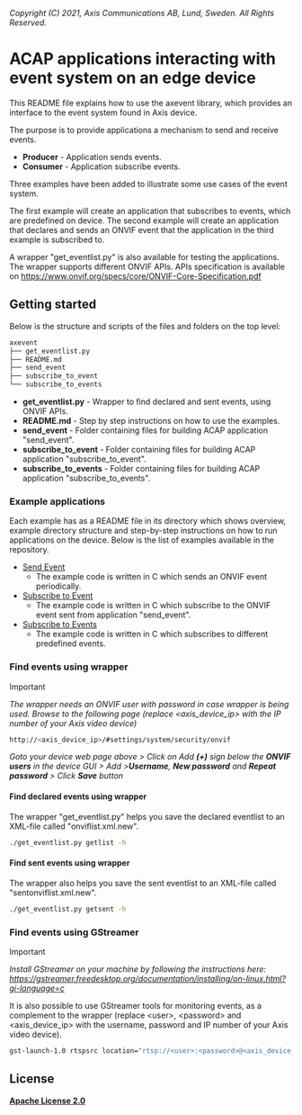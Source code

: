 *Copyright (C) 2021, Axis Communications AB, Lund, Sweden. All Rights Reserved.*

# ACAP applications interacting with event system on an edge device

This README file explains how to use the axevent library, which provides an interface to the event system found in Axis device.

The purpose is to provide applications a mechanism to send and receive events.

- **Producer** - Application sends events.
- **Consumer** - Application subscribe events.

Three examples have been added to illustrate some use cases of the event system.

The first example will create an application that subscribes to events, which are predefined on device.
The second example will create an application that declares and sends an ONVIF event that the application in the third example is subscribed to.

A wrapper "get_eventlist.py" is also available for testing the applications. The wrapper supports different ONVIF APIs.
APIs specification is available on <https://www.onvif.org/specs/core/ONVIF-Core-Specification.pdf>

## Getting started

Below is the structure and scripts of the files and folders on the top level:

```sh
axevent
├── get_eventlist.py
├── README.md
├── send_event
├── subscribe_to_event
└── subscribe_to_events
```

- **get_eventlist.py** - Wrapper to find declared and sent events, using ONVIF APIs.
- **README.md** - Step by step instructions on how to use the examples.
- **send_event** - Folder containing files for building ACAP application "send_event".
- **subscribe_to_event** - Folder containing files for building ACAP application "subscribe_to_event".
- **subscribe_to_events** - Folder containing files for building ACAP application "subscribe_to_events".

### Example applications

Each example has as a README file in its directory which shows overview, example directory structure and step-by-step instructions on how to run applications on the device.
Below is the list of examples available in the repository.

- [Send Event](./send_event/README.md)
  - The example code is written in C which sends an ONVIF event periodically.
- [Subscribe to Event](./subscribe_to_event/README.md)
  - The example code is written in C which subscribe to the ONVIF event sent from application "send_event".
- [Subscribe to Events](./subscribe_to_events/README.md)
  - The example code is written in C which subscribes to different predefined events.

### Find events using wrapper

> [!IMPORTANT]
> *The wrapper needs an ONVIF user with password in case wrapper is being used. Browse to the following page (replace <axis_device_ip> with the IP number of your Axis video device)*
>
> ```sh
> http://<axis_device_ip>/#settings/system/security/onvif
> ```

*Goto your device web page above > Click on Add **(+)** sign below the **ONVIF users** in the device GUI >  Add >**Username**, **New password** and **Repeat password** > Click **Save** button*

#### Find declared events using wrapper

The wrapper "get_eventlist.py" helps you save the declared eventlist to an XML-file called "onviflist.xml.new".

```sh
./get_eventlist.py getlist -h
```

#### Find sent events using wrapper

The wrapper also helps you save the sent eventlist to an XML-file called "sentonviflist.xml.new".

```sh
./get_eventlist.py getsent -h
```

### Find events using GStreamer

> [!IMPORTANT]
> *Install GStreamer on your machine by following the instructions here:
<https://gstreamer.freedesktop.org/documentation/installing/on-linux.html?gi-language=c>*

It is also possible to use GStreamer tools for monitoring events, as a complement to the wrapper
(replace \<user\>, \<password\> and \<axis_device_ip\> with the username, password and IP number of your Axis video device).

```sh
gst-launch-1.0 rtspsrc location="rtsp://<user>:<password>@<axis_device_ip>/axis-media/media.amp?video=0&audio=0&event=on" ! fdsink
```

## License

**[Apache License 2.0](../LICENSE)**
